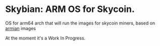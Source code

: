 # Skybian: ARM OS for Skycoin.

OS for arm64 arch that will run the images for skycoin miners, based on [armian](https://www.armbian.com/) images

At the moment it's a Work In Progress.

